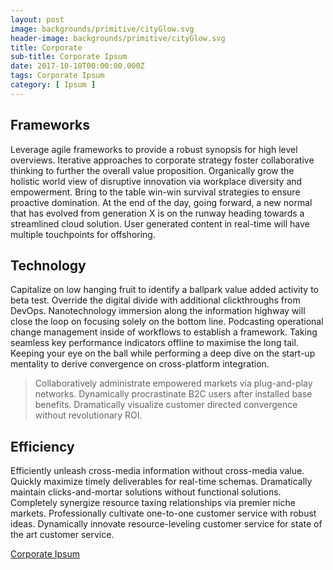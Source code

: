 ```yaml
---
layout: post
image: backgrounds/primitive/cityGlow.svg
header-image: backgrounds/primitive/cityGlow.svg
title: Corporate
sub-title: Corporate Ipsum
date: 2017-10-10T00:00:00.000Z
tags: Corporate Ipsum
category: [ Ipsum ]
---
```

## Frameworks
Leverage agile frameworks to provide a robust synopsis for high level overviews. Iterative approaches to corporate strategy foster collaborative thinking to further the overall value proposition. Organically grow the holistic world view of disruptive innovation via workplace diversity and empowerment. Bring to the table win-win survival strategies to ensure proactive domination. At the end of the day, going forward, a new normal that has evolved from generation X is on the runway heading towards a streamlined cloud solution. User generated content in real-time will have multiple touchpoints for offshoring.

## Technology
Capitalize on low hanging fruit to identify a ballpark value added activity to beta test. Override the digital divide with additional clickthroughs from DevOps. Nanotechnology immersion along the information highway will close the loop on focusing solely on the bottom line. Podcasting operational change management inside of workflows to establish a framework. Taking seamless key performance indicators offline to maximise the long tail. Keeping your eye on the ball while performing a deep dive on the start-up mentality to derive convergence on cross-platform integration.

>Collaboratively administrate empowered markets via plug-and-play networks. Dynamically procrastinate B2C users after installed base benefits. Dramatically visualize customer directed convergence without revolutionary ROI.

## Efficiency
Efficiently unleash cross-media information without cross-media value. Quickly maximize timely deliverables for real-time schemas. Dramatically maintain clicks-and-mortar solutions without functional solutions. Completely synergize resource taxing relationships via premier niche markets. Professionally cultivate one-to-one customer service with robust ideas. Dynamically innovate resource-leveling customer service for state of the art customer service.

[Corporate Ipsum](http://www.cipsum.com/)
